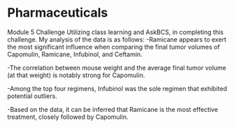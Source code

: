 # Pharmaceuticals
Module 5 Challenge
Utilizing class learning and AskBCS, in completing this challenge. 
My analysis of the data is as follows:
-Ramicane appears to exert the most significant influence when comparing the final tumor volumes of Capomulin, Ramicane, Infubinol, and Ceftamin.

-The correlation between mouse weight and the average final tumor volume (at that weight) is notably strong for Capomulin.

-Among the top four regimens, Infubinol was the sole regimen that exhibited potential outliers.

-Based on the data, it can be inferred that Ramicane is the most effective treatment, closely followed by Capomulin.

